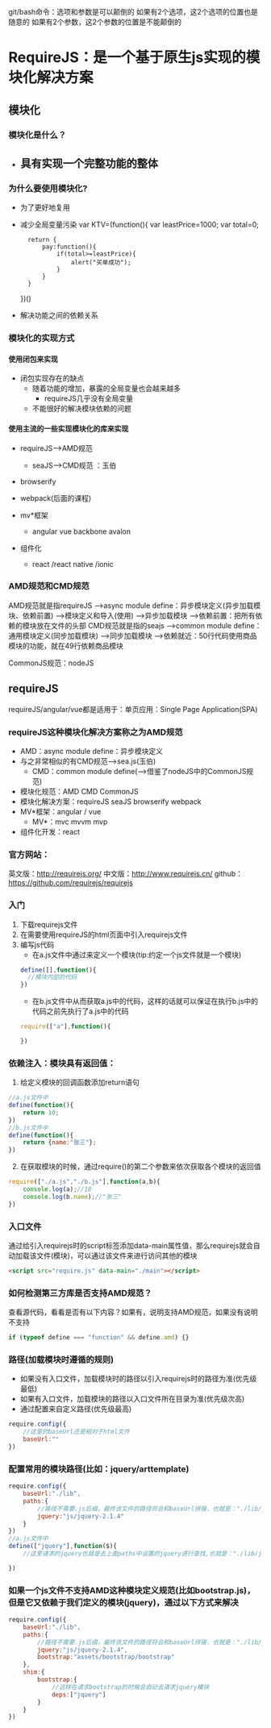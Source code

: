 git/bash命令：选项和参数是可以颠倒的
如果有2个选项，这2个选项的位置也是随意的
如果有2个参数，这2个参数的位置是不能颠倒的

# RequireJS：是一个基于原生js实现的模块化解决方案
## 模块化
### 模块化是什么？
+ 具有实现一个完整功能的整体
    -
### 为什么要使用模块化?
+ 为了更好地复用
+ 减少全局变量污染
    var KTV=(function(){
        var leastPrice=1000;
        var total=0;

        return {
            pay:function(){
                if(total>=leastPrice){
                    alert("买单成功");
                }
            }
        }
    })()

+ 解决功能之间的依赖关系

### 模块化的实现方式
#### 使用闭包来实现
+ 闭包实现存在的缺点
    - 随着功能的增加，暴露的全局变量也会越来越多
        - requireJS几乎没有全局变量
    - 不能很好的解决模块依赖的问题


#### 使用主流的一些实现模块化的库来实现
+ requireJS-->AMD规范
    - seaJS-->CMD规范 ：玉伯
+ browserify
+ webpack(后面的课程)

+ mv*框架
    - angular vue backbone avalon
+ 组件化
    - react /react native /ionic

### AMD规范和CMD规范
AMD规范就是指requireJS
    -->async module define：异步模块定义(异步加载模块、依赖前置)
        -->模块定义和导入(使用)
        -->异步加载模块
        -->依赖前置：把所有依赖的模块放在文件的头部
CMD规范就是指的seajs
    -->common module define：通用模块定义(同步加载模块)
        -->同步加载模块
        -->依赖就近：50行代码使用商品模块的功能，就在49行依赖商品模块

CommonJS规范：nodeJS

## requireJS
requireJS/angular/vue都是适用于：单页应用：Single Page Application(SPA)



### requireJS这种模块化解决方案称之为AMD规范
+ AMD：async module define：异步模块定义
+ 与之非常相似的有CMD规范-->sea.js(玉伯)
    - CMD：common module define(-->借鉴了nodeJS中的CommonJS规范)
+ 模块化规范：AMD CMD CommonJS
+ 模块化解决方案：requireJS seaJS browserify webpack
+ MV*框架：angular / vue
    - MV*：mvc mvvm mvp
+ 组件化开发：react

### 官方网站：
英文版：http://requirejs.org/
中文版：http://www.requirejs.cn/
github：https://github.com/requirejs/requirejs

### 入门
1. 下载requirejs文件
2. 在需要使用requireJS的html页面中引入requirejs文件
3. 编写js代码
    + 在a.js文件中通过来定义一个模块(tip:约定一个js文件就是一个模块)
    ```js
    define([],function(){
      //模块内部的代码
    })
    ```
    + 在b.js文件中从而获取a.js中的代码，这样的话就可以保证在执行b.js中的代码之前先执行了a.js中的代码
    ```js
    require(["a"],function(){

    })
    ```

### 依赖注入：模块具有返回值：
1. 给定义模块的回调函数添加return语句
```js
//a.js文件中
define(function(){
    return 10;
})
//b.js文件中
define(function(){
    return {name:"张三"};
})
```
2. 在获取模块的时候，通过require()的第二个参数来依次获取各个模块的返回值
```js
require(["./a.js","./b.js"],function(a,b){
    console.log(a);//10
    console.log(b.name);//"张三"
})
```

### 入口文件
通过给引入requirejs时的script标签添加data-main属性值，那么requirejs就会自动加载该文件(模块)，可以通过该文件来进行访问其他的模块
```html
<script src="require.js" data-main="./main"></script>
```

### 如何检测第三方库是否支持AMD规范？
查看源代码，看看是否有以下内容？如果有，说明支持AMD规范，如果没有说明不支持
```js
if (typeof define === "function" && define.amd) {}
```


### 路径(加载模块时遵循的规则)
+ 如果没有入口文件，加载模块时的路径以引入requirejs时的路径为准(优先级最低)
+ 如果有入口文件，加载模块的路径以入口文件所在目录为准(优先级次高)
+ 通过配置来自定义路径(优先级最高)
```js
require.config({
    //这里的baseUrl还是相对于html文件
    baseUrl:""
})
```

### 配置常用的模块路径(比如：jquery/arttemplate)
```js
require.config({
    baseUrl:"./lib",
    paths:{
        //路径不需要.js后缀，最终该文件的路径将会和baseUrl拼接，也就是："./lib/js/jquery-2.1.4"
        jquery:"js/jquery-2.1.4"
    }
})
//a.js文件中
define(["jquery"],function($){
    //这里请求的jquery也就是去上面paths中设置的jquery进行查找,也就是："./lib/js/jquery-2.1.4"

})

```


### 如果一个js文件不支持AMD这种模块定义规范(比如bootstrap.js)，但是它又依赖于我们定义的模块(jquery)，通过以下方式来解决
```js
require.config({
    baseUrl:"./lib",
    paths:{
        //路径不需要.js后缀，最终该文件的路径将会和baseUrl拼接，也就是："./lib/js/jquery-2.1.4"
        jquery:"js/jquery-2.1.4",
        bootstrap:"assets/bootstrap/bootstrap"
    },
    shim:{
        bootstrap:{
            //这样在请求bootstrap的时候会自动去请求jquery模块
            deps:["jquery"]
        }
    }
})
```


